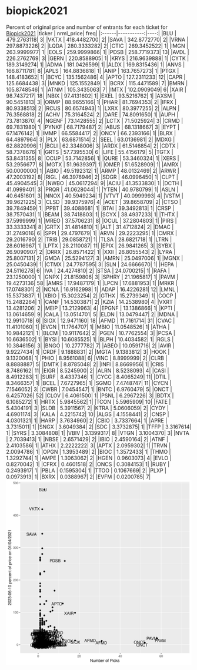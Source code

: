 # biopick2021
Percent of original price and number of entrants for each ticket for [Biopick2021](https://twitter.com/hashtag/Biopick2021)
|ticker |  nrml_price| freq|
|:------|-----------:|----:|
|BLU    | 479.2763118|    3|
|VKTX   | 418.4482700|    2|
|SAVA   | 342.8772770|    2|
|VRNA   | 297.8873226|    2|
|LQDA   | 280.3333282|    2|
|CTIC   | 269.3452522|    1|
|IMGN   | 263.9999977|    1|
|EOLS   | 259.9999866|    1|
|PDSB   | 258.7719373|   13|
|AVDL   | 226.2762769|    3|
|GERN   | 220.8588905|    1|
|KRYS   | 216.9639888|    1|
|CYTK   | 189.3149274|    1|
|ADMA   | 181.0426599|    1|
|ALDX   | 169.8315436|    1|
|ANVS   | 166.8711781|    8|
|APLS   | 164.8836818|    1|
|ANIP   | 163.7657273|    1|
|PTGX   | 148.4183652|    1|
|BCYC   | 135.1562486|    4|
|APTO   | 127.2311233|   12|
|CAPR   | 125.6684438|    3|
|MNKD   | 125.1552849|    1|
|BCRX   | 115.4471589|    7|
|BMRN   | 105.8748546|    1|
|ATNM   | 105.3435063|    7|
|IMTX   | 102.0909049|    6|
|XAIR   |  98.7437217|   18|
|NBIX   |  97.4131602|    1|
|EXEL   |  93.5216762|    1|
|AXSM   |  90.5451813|    3|
|ORMP   |  88.9655166|    1|
|PHAR   |  81.7694353|    2|
|IFRX   |  80.9338513|    2|
|RCUS   |  80.6574943|    1|
|LXRX   |  80.3977255|    2|
|ALPN   |  76.3568818|    2|
|ACHV   |  75.3164524|    2|
|DARE   |  74.8091650|    1|
|AUPH   |  73.7813870|    4|
|NGENF  |  73.1428555|    2|
|LCTX   |  71.5025924|    3|
|CRMD   |  69.7831980|    1|
|PYNKF  |  68.7179487|    2|
|ABUS   |  68.1318667|    3|
|EYPT   |  67.1476142|    1|
|IMMP   |  66.5584417|    2|
|ONCY   |  66.2393166|    1|
|BLRX   |  64.4897964|    3|
|PLX    |  63.6871514|    2|
|SEEL   |  63.0136981|    2|
|MDXG   |  62.8820996|    1|
|BCLI   |  62.3348006|    3|
|ARDX   |  61.5146854|    2|
|CDTX   |  58.7378676|    1|
|GRTS   |  57.7395530|    6|
|LIFE   |  55.4156179|    5|
|TGTX   |  53.8431355|    8|
|OCUP   |  53.7142856|    1|
|QURE   |  53.3460324|    1|
|XERS   |  53.2956677|    8|
|MGTX   |  51.9639397|    1|
|OMER   |  51.6528909|    1|
|AMRX   |  50.0000000|    1|
|ABIO   |  49.5192312|    1|
|ARMP   |  48.0132469|    2|
|ARWR   |  47.2003192|    8|
|RIGL   |  46.3976946|    2|
|SDGR   |  46.0996450|    1|
|CLPT   |  45.4904545|    3|
|NWBO   |  45.0617294|    9|
|ACIU   |  41.3533830|    1|
|DCTH   |  41.0999401|    3|
|PRQR   |  41.0628044|    1|
|YTEN   |  40.9780799|    1|
|ASLN   |  40.6451601|    3|
|NNOX   |  40.5949234|    1|
|VTVT   |  40.0999993|    4|
|VSTM   |  39.9621225|    3|
|CLSD   |  39.9375976|    4|
|ACET   |  39.8658709|    2|
|CTSO   |  39.7849459|    1|
|PPBT   |  39.4088681|    1|
|BTAI   |  39.3492813|    1|
|CRSP   |  38.7570431|    1|
|BEAM   |  38.7418803|    1|
|SCYX   |  38.4937233|    1|
|THTX   |  37.5999999|    1|
|MREO   |  37.5706231|    8|
|OCUL   |  37.2804803|    1|
|PIRS   |  33.3333341|    8|
|GRTX   |  31.4814810|    1|
|ALT    |  31.4712824|    2|
|DMAC   |  31.2749016|    6|
|SPPI   |  29.4797679|    1|
|ARVN   |  29.2223295|    1|
|CMRX   |  29.2016790|    2|
|TRIB   |  29.0858721|    1|
|TLSA   |  28.6821718|    1|
|LTRN   |  28.6016967|    1|
|LPTX   |  28.2110087|   11|
|EPIX   |  26.9841265|    3|
|SYBX   |  26.9090907|    2|
|DRRX   |  26.8571422|    1|
|XXII   |  26.8055543|    2|
|LYRA   |  25.8007131|    2|
|GMDA   |  25.5294127|    3|
|AMRN   |  25.0497006|    1|
|MGNX   |  25.0450439|    1|
|CTMX   |  24.7787595|    3|
|SLN    |  24.6666670|    1|
|HEPA   |  24.5116278|    6|
|IVA    |  24.4274810|    2|
|STSA   |  24.0700215|    1|
|RAFA   |  23.1250000|    1|
|GNPX   |  21.8159806|    3|
|SPHRY  |  21.1965817|    1|
|PAVM   |  19.4273136|   58|
|AMRS   |  17.9487179|    1|
|LPCN   |  17.6881953|    1|
|MRKR   |  17.0748301|    2|
|NCNA   |  16.9162998|    1|
|ADAP   |  16.4226281|   12|
|LMNL   |  15.5373837|    1|
|XBIO   |  15.3023254|    2|
|GTHX   |  15.2739349|    1|
|COCP   |  15.2482264|    1|
|CANF   |  14.5303871|    2|
|KZIA   |  14.2538980|    4|
|VXRT   |  13.4281206|    2|
|MEIP   |  13.2129963|    4|
|EPGNF  |  13.1386866|    1|
|KPTI   |  13.0614659|    9|
|CALA   |  13.0514701|    5|
|ELDN   |  13.0479447|    2|
|MDNA   |  12.9910718|    6|
|SIOX   |  12.9471160|   18|
|AFMD   |  11.7161714|   31|
|CVAC   |  11.4101060|    1|
|EVGN   |  11.1764707|    1|
|MBIO   |  11.0548526|    1|
|ATHA   |  10.9842121|    1|
|BLCM   |  10.9117642|    2|
|PGEN   |  10.7762554|    3|
|PCSA   |  10.6636502|    1|
|BYSI   |  10.6085525|    1|
|BLPH   |  10.4034582|    1|
|RGLS   |  10.3846156|    3|
|BNGO   |  10.2777782|    7|
|ABEO   |  10.0591716|    2|
|AVIR   |   9.9227434|    1|
|CRDF   |   9.1888831|    2|
|MGTA   |   9.1383812|    3|
|HOOK   |   9.1320068|    1|
|PHIO   |   8.9561088|    6|
|VINC   |   8.8999999|    2|
|CLRB   |   8.8888887|    5|
|DMTK   |   8.8785048|    2|
|INFI   |   8.8669956|    1|
|CRIS   |   8.7486162|   11|
|EIGR   |   8.5245900|    2|
|ALRN   |   8.5238093|    4|
|CASI   |   8.4912283|    1|
|SURF   |   8.4337346|    1|
|CYCC   |   8.4065249|   11|
|DTIL   |   8.3466357|    1|
|BCEL   |   7.6727965|    1|
|SGMO   |   7.4748747|   11|
|CYCN   |   7.1546052|    3|
|CWBR   |   7.0454547|    1|
|BNTC   |   6.9760479|    5|
|ONCT   |   6.4257026|   52|
|CLOV   |   6.4061500|    1|
|PSNL   |   6.2967226|    3|
|BDTX   |   6.1085272|    1|
|HRTX   |   5.9845562|    1|
|TCON   |   5.5965909|   10|
|FATE   |   5.4304191|    3|
|SLDB   |   5.3911567|    2|
|KTRA   |   5.0606059|    2|
|CYDY   |   4.6901174|    3|
|KALA   |   4.2215742|   10|
|ALGS   |   4.1558441|    2|
|CNSP   |   4.0301321|    1|
|HARP   |   3.7634960|    2|
|CBIO   |   3.7337664|    1|
|APRE   |   3.7315011|    1|
|SNGX   |   3.6049384|    2|
|SDC    |   3.3732875|    1|
|TFFP   |   3.3167614|    1|
|SYRS   |   3.3084808|    1|
|VBIV   |   3.1399317|    8|
|VTGN   |   3.1004370|    3|
|NVTA   |   2.7039413|    1|
|NBSE   |   2.6571429|    2|
|IBIO   |   2.4590164|    2|
|ATNF   |   2.4103586|    1|
|ATHX   |   2.2222222|    3|
|APTX   |   2.0959302|    1|
|TRVN   |   2.0094786|    1|
|OPGN   |   1.3953489|    2|
|BIOC   |   1.3572433|    1|
|THMO   |   1.3292744|    1|
|AMPE   |   1.3063062|    2|
|HGEN   |   0.9603073|    4|
|EVLO   |   0.8270042|    1|
|CFRX   |   0.4601518|    2|
|ONCS   |   0.3084153|    1|
|RUBY   |   0.2493917|    1|
|PBLA   |   0.1595304|    1|
|TTOO   |   0.1067669|    2|
|PLXP   |   0.0973913|    1|
|BXRX   |   0.0388967|    2|
|EVFM   |   0.0200785|    7|
![retvspicks](biopicks.png?raw=true)
